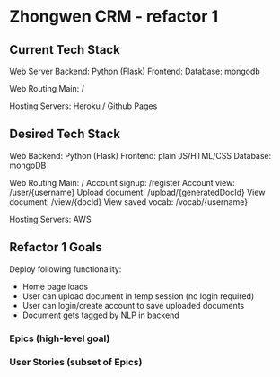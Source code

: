 # Zhongwen CRM - refactor 1

## Current Tech Stack
Web Server
    Backend: Python (Flask)
    Frontend: 
    Database: mongodb

Web Routing
    Main: /

Hosting
    Servers: Heroku / Github Pages

## Desired Tech Stack
Web
    Backend: Python (Flask)
    Frontend: plain JS/HTML/CSS
    Database: mongoDB

Web Routing
    Main: /
    Account signup: /register
    Account view: /user/{username}
    Upload document: /upload/{generatedDocId}
    View document: /view/{docId}
    View saved vocab: /vocab/{username}

Hosting
    Servers: AWS

## Refactor 1 Goals
Deploy following functionality:
- Home page loads
- User can upload document in temp session (no login required)
- User can login/create account to save uploaded documents
- Document gets tagged by NLP in backend

### Epics (high-level goal)

### User Stories (subset of Epics)